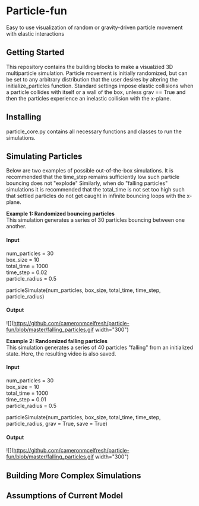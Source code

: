 # Particle-fun
Easy to use visualization of random or gravity-driven particle movement with elastic interactions

## Getting Started
This repository contains the building blocks to make a visualzied 3D multiparticle simulation. Particle movement is initially
randomized, but can be set to any arbitrary distribution that the user desires by altering the initialize_particles function.
Standard settings impose elastic collisions when a particle collides with itself or a wall of the box, unless grav == True and then 
the particles experience an inelastic collision with the x-plane. 

## Installing

particle_core.py contains all necessary functions and classes to run the simulations. 

## Simulating Particles

Below are two examples of possible out-of-the-box simulations. It is recommended that the time_step remains sufficiently low such particle bouncing does not "explode"
Similarly, when do "falling particles" simulations it is recommended that the total_time is not set too high such that settled particles do not get caught in infinite bouncing loops with the x-plane.

**Example 1: Randomized bouncing particles**\
This simulation generates a series of 30 particles bouncing between one another.
#### Input
num_particles = 30\
box_size = 10\
total_time = 1000\
time_step = 0.02\
particle_radius = 0.5

particleSimulate(num_particles, box_size, total_time, time_step, particle_radius)

#### Output

![](https://github.com/cameronmcelfresh/particle-fun/blob/master/falling_particles.gif width="300")


**Example 2: Randomized falling particles**\
This simulation generates a series of 40 particles "falling" from an initialized state. Here, the resulting video is also saved.
#### Input
num_particles = 30\
box_size = 10\
total_time = 1000\
time_step = 0.01\
particle_radius = 0.5

particleSimulate(num_particles, box_size,  total_time,  time_step,  particle_radius,  grav = True,  save = True)

#### Output

![](https://github.com/cameronmcelfresh/particle-fun/blob/master/falling_particles.gif width="300")


## Building More Complex Simulations


## Assumptions of Current Model
